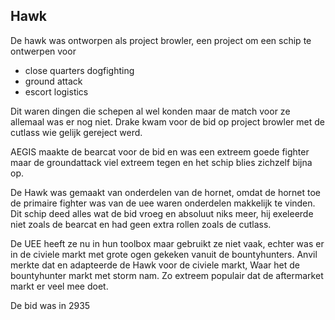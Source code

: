## Hawk

De hawk was ontworpen als project browler, een project om een schip te ontwerpen voor
- close quarters dogfighting
- ground attack
- escort logistics

Dit waren dingen die schepen al wel konden maar de match voor ze allemaal was er nog niet. Drake kwam voor de bid op project browler met de cutlass wie gelijk gereject werd.

AEGIS maakte de bearcat voor de bid en was een extreem goede fighter maar de groundattack viel extreem tegen en het schip blies zichzelf bijna op.

De Hawk was gemaakt van onderdelen van de hornet, omdat de hornet toe de primaire fighter was van de uee waren onderdelen makkelijk te vinden. Dit schip deed alles wat de bid vroeg en absoluut niks meer, hij exeleerde niet zoals de bearcat en had geen extra rollen zoals de cutlass.

De UEE heeft ze nu in hun toolbox maar gebruikt ze niet vaak, echter was er in de civiele markt met grote ogen gekeken vanuit de bountyhunters. Anvil merkte dat en adapteerde de Hawk voor de civiele markt, Waar het de bountyhunter markt met storm nam. Zo extreem populair dat de aftermarket markt er veel mee doet.

De bid was in 2935